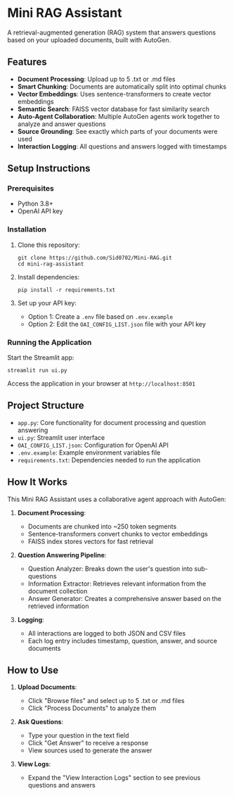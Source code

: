 # Mini RAG Assistant

A retrieval-augmented generation (RAG) system that answers questions based on your uploaded documents, built with AutoGen.

## Features

- **Document Processing**: Upload up to 5 .txt or .md files
- **Smart Chunking**: Documents are automatically split into optimal chunks
- **Vector Embeddings**: Uses sentence-transformers to create vector embeddings
- **Semantic Search**: FAISS vector database for fast similarity search
- **Auto-Agent Collaboration**: Multiple AutoGen agents work together to analyze and answer questions
- **Source Grounding**: See exactly which parts of your documents were used
- **Interaction Logging**: All questions and answers logged with timestamps

## Setup Instructions

### Prerequisites

- Python 3.8+
- OpenAI API key

### Installation

1. Clone this repository:
   ```
   git clone https://github.com/Sid0702/Mini-RAG.git
   cd mini-rag-assistant
   ```

2. Install dependencies:
   ```
   pip install -r requirements.txt
   ```

3. Set up your API key:
   - Option 1: Create a `.env` file based on `.env.example`
   - Option 2: Edit the `OAI_CONFIG_LIST.json` file with your API key

### Running the Application

Start the Streamlit app:
```
streamlit run ui.py
```

Access the application in your browser at `http://localhost:8501`

## Project Structure

- `app.py`: Core functionality for document processing and question answering
- `ui.py`: Streamlit user interface
- `OAI_CONFIG_LIST.json`: Configuration for OpenAI API
- `.env.example`: Example environment variables file
- `requirements.txt`: Dependencies needed to run the application

## How It Works

This Mini RAG Assistant uses a collaborative agent approach with AutoGen:

1. **Document Processing**:
   - Documents are chunked into ~250 token segments
   - Sentence-transformers convert chunks to vector embeddings
   - FAISS index stores vectors for fast retrieval

2. **Question Answering Pipeline**:
   - Question Analyzer: Breaks down the user's question into sub-questions
   - Information Extractor: Retrieves relevant information from the document collection
   - Answer Generator: Creates a comprehensive answer based on the retrieved information

3. **Logging**:
   - All interactions are logged to both JSON and CSV files
   - Each log entry includes timestamp, question, answer, and source documents

## How to Use

1. **Upload Documents**:
   - Click "Browse files" and select up to 5 .txt or .md files
   - Click "Process Documents" to analyze them

2. **Ask Questions**:
   - Type your question in the text field
   - Click "Get Answer" to receive a response
   - View sources used to generate the answer

3. **View Logs**:
   - Expand the "View Interaction Logs" section to see previous questions and answers
